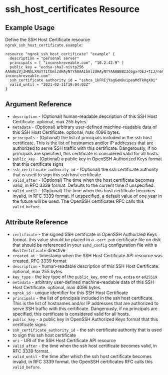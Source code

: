# ssh_host_certificates Resource

## Example Usage

Define the SSH Host Certificate resource `ngrok_ssh_host_certificate.example`:

```
resource "ngrok_ssh_host_certificate" "example" {
  description = "personal server"
  principals = [ "inconshreveable.com", "10.2.42.9" ]
  public_key = "ecdsa-sha2-nistp256 AAAAE2VjZHNhLXNoYTItbmlzdHAyNTYAAAAIbmlzdHAyNTYAAABBBI3oSgxrOEJ+tIJ/n6VYtxQIFvynqlOHpfOAJ4x4OfmMYDkbf8dr6RAuUSf+ZC2HMCujta7EjZ9t+6v08Ue+Cgk= inconshreveable.com"
  ssh_certificate_authority_id = "sshca_1kFREjYag6eN8vipeaMdTkRgX0i"
  valid_until = "2021-02-11T19:04:02Z"
}
```

## Argument Reference

* `description` - (Optional) human-readable description of this SSH Host Certificate. optional, max 255 bytes.
* `metadata` - (Optional) arbitrary user-defined machine-readable data of this SSH Host Certificate. optional, max 4096 bytes.
* `principals` - (Optional) the list of principals included in the ssh host certificate. This is the list of hostnames and/or IP addresses that are authorized to serve SSH traffic with this certificate. Dangerously, if no principals are specified, this certificate is considered valid for all hosts.
* `public_key` - (Optional) a public key in OpenSSH Authorized Keys format that this certificate signs
* `ssh_certificate_authority_id` - (Optional) the ssh certificate authority that is used to sign this ssh host certificate
* `valid_after` - (Optional) The time when the host certificate becomes valid, in RFC 3339 format. Defaults to the current time if unspecified.
* `valid_until` - (Optional) The time when this host certificate becomes invalid, in RFC 3339 format. If unspecified, a default value of one year in the future will be used. The OpenSSH certificates RFC calls this <code>valid_before</code>.

## Attribute Reference

* `certificate` - the signed SSH certificate in OpenSSH Authorized Keys format. this value should be placed in a <code>-cert.pub</code> certificate file on disk that should be referenced in your <code>sshd_config</code> configuration file with a <code>HostCertificate</code> directive
* `created_at` - timestamp when the SSH Host Certificate API resource was created, RFC 3339 format
* `description` - human-readable description of this SSH Host Certificate. optional, max 255 bytes.
* `key_type` - the key type of the <code>public_key</code>, one of <code>rsa</code>, <code>ecdsa</code> or <code>ed25519</code>
* `metadata` - arbitrary user-defined machine-readable data of this SSH Host Certificate. optional, max 4096 bytes.
* `ngrok_id` - unique identifier for this SSH Host Certificate
* `principals` - the list of principals included in the ssh host certificate. This is the list of hostnames and/or IP addresses that are authorized to serve SSH traffic with this certificate. Dangerously, if no principals are specified, this certificate is considered valid for all hosts.
* `public_key` - a public key in OpenSSH Authorized Keys format that this certificate signs
* `ssh_certificate_authority_id` - the ssh certificate authority that is used to sign this ssh host certificate
* `uri` - URI of the SSH Host Certificate API resource
* `valid_after` - the time when the ssh host certificate becomes valid, in RFC 3339 format.
* `valid_until` - the time after which the ssh host certificate becomes invalid, in RFC 3339 format. the OpenSSH certificates RFC calls this <code>valid_before</code>.

